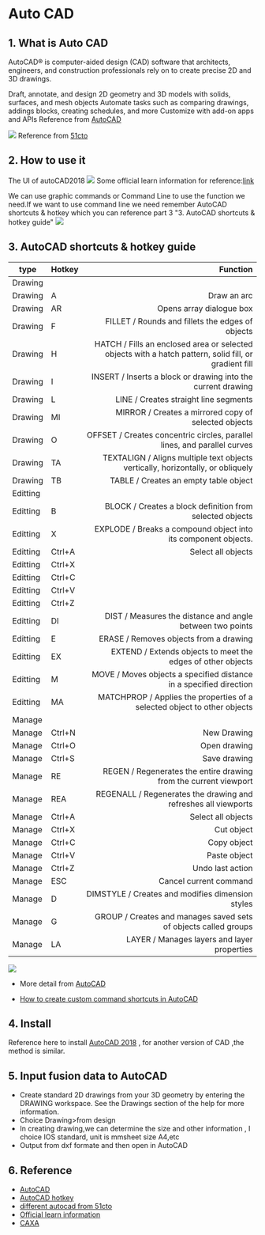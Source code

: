 # Auto CAD 
## 1. What is Auto CAD
AutoCAD® is computer-aided design (CAD) software that architects, engineers, and construction professionals rely on to create precise 2D and 3D drawings.

Draft, annotate, and design 2D geometry and 3D models with solids, surfaces, and mesh objects
Automate tasks such as comparing drawings, addings blocks, creating schedules, and more
Customize with add-on apps and APIs
Reference from [AutoCAD](https://www.autodesk.com/products/autocad/overview?plc=ACDIST&term=1-YEAR&support=ADVANCED&quantity=1)

![](https://gitlab.com/picbed/bed/uploads/05f7c9b4c1ff67357f62df448f8970fe/620e0b2bed607cdfc94715d6f6b15b59.jpg
)
Reference from [51cto](https://blog.51cto.com/jettcai/2286072)
## 2. How to use it 
The UI of autoCAD2018
![](https://gitlab.com/picbed/bed/uploads/38a5adf67eed15762f3d698b96283c52/WX20200422-055038_2x.png)
Some official learn information for reference:[link](https://knowledge.autodesk.com/support/autocad/learn?sort=score)

We can use graphic commands or Command Line to use the function we need.If we want to use command line we need remember AutoCAD shortcuts & hotkey which you  can reference part 3 "3. AutoCAD shortcuts & hotkey guide"
![](https://gitlab.com/picbed/bed/uploads/ad6b7611fe7d4cc746a651061354af76/command.png
)
## 3. AutoCAD shortcuts & hotkey guide


|type|Hotkey       |   Function | 
| ------------- |------------ | -----:|	
|Drawing|
|Drawing |A     |  Draw an arc|
| Drawing|AR| Opens array dialogue box|  	
| Drawing|F  |FILLET / Rounds and fillets the edges of objects| 
| Drawing|  H|HATCH / Fills an enclosed area or selected objects with a hatch pattern, solid fill, or gradient fill| 
| Drawing| I |INSERT / Inserts a block or drawing into the current drawing| 
| Drawing| L |LINE / Creates straight line segments| 
| Drawing|  MI|MIRROR / Creates a mirrored copy of selected objects| 
| Drawing| O |OFFSET / Creates concentric circles, parallel lines, and parallel curves| 
| Drawing| TA |TEXTALIGN / Aligns multiple text objects vertically, horizontally, or obliquely| 
| Drawing|TB  |TABLE / Creates an empty table object| 
|Editting||| 
|Editting|B |BLOCK / Creates a block definition from selected objects| 
|Editting|X |EXPLODE / Breaks a compound object into its component objects.| 
|Editting|Ctrl+A|Select all objects| 
|Editting|Ctrl+X|| 
|Editting|Ctrl+C|| 
|Editting|Ctrl+V|| 
|Editting|Ctrl+Z|| 
|Editting|DI|DIST / Measures the distance and angle between two points| 
|Editting|E|ERASE / Removes objects from a drawing| 
|Editting|EX|EXTEND / Extends objects to meet the edges of other objects| 
|Editting|M|MOVE / Moves objects a specified distance in a specified direction| 
|Editting|MA|MATCHPROP / Applies the properties of a selected object to other objects| 
|Manage|| 
|Manage|Ctrl+N|New Drawing| 
|Manage|Ctrl+O|Open drawing|
|Manage|Ctrl+S|Save drawing| 
|Manage|RE|REGEN / Regenerates the entire drawing from the current viewport| 
|Manage|REA|REGENALL / Regenerates the drawing and refreshes all viewports| 
|Manage|Ctrl+A|Select all objects| 
|Manage|Ctrl+X|Cut object| 
|Manage|Ctrl+C|Copy object| 
|Manage|Ctrl+V|Paste object| 
|Manage|Ctrl+Z|Undo last action| 
|Manage|ESC|Cancel current command| 
|Manage|D|DIMSTYLE / Creates and modifies dimension styles| 
|Manage|G|GROUP / Creates and manages saved sets of objects called groups| 
|Manage|LA|LAYER / Manages layers and layer properties| 





![](https://gitlab.com/picbed/bed/uploads/a7fb299fc8c8eb4e76f6962fc28afe00/SHORTCUT.png)

* More detail from [AutoCAD](https://www.autodesk.com/shortcuts/autocad)

* [How to create custom command shortcuts in AutoCAD](https://knowledge.autodesk.com/support/autocad/learn-explore/caas/sfdcarticles/sfdcarticles/Creating-a-keyboard-shortcut-in-AutoCAD.html)

## 4. Install
Reference here to install [AutoCAD 2018](http://www.downza.cn/soft/270697.html) , for another version of CAD ,the method is similar. 


## 5. Input fusion data to AutoCAD


* Create standard 2D drawings from your 3D geometry by entering the DRAWING workspace. See the Drawings section of the help for more information.
* Choice Drawing>from design
* In creating drawing,we can determine the size and other information , I choice IOS standard, unit is mmsheet size A4,etc
* Output from dxf formate and then open in AutoCAD  

## 6. Reference
* [AutoCAD](https://www.autodesk.com/products/autocad/overview?plc=ACDIST&term=1-YEAR&support=ADVANCED&quantity=1)
* [AutoCAD hotkey](https://www.autodesk.com/shortcuts/autocad)
* [different autocad from 51cto](https://blog.51cto.com/jettcai/2286072)
* [Official learn information](https://knowledge.autodesk.com/support/autocad/learn?sort=score)
* [CAXA](http://www.caxa.com/)